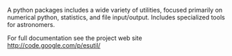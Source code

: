 A python packages includes a wide variety of utilities, focused primarily on
numerical python, statistics, and file input/output.   Includes specialized
tools for astronomers.

For full documentation see the project web site http://code.google.com/p/esutil/
